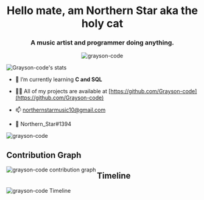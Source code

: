 <h1 align="center">Hello mate, am Northern Star aka the holy cat</h1>
<h3 align="center">A music artist and programmer doing anything.</h3>
<p align="center"> <img src="https://komarev.com/ghpvc/?username=grayson-code&label=Profile%20views&color=0e75b6&style=flat" alt="grayson-code" /> </p>
 
<!-- <p align="left"> <a href="https://github.com/ryo-ma/github-profile-trophy"><img src="https://github-profile-trophy.vercel.app/?username=grayson-code" alt="grayson-code" /></a> </p> -->

![Grayson-code's stats](https://github-readme-stats.vercel.app/api?username=Grayson-code&theme=tokyonight)


- 🌱 I’m currently learning **C and SQL**

- 👨‍💻 All of my projects are available at [https://github.com/Grayson-code](https://github.com/Grayson-code)

- 📫 northernstarmusic10@gmail.com 
- 💬 Northern_Star#1394



<p align="right">
 <p>
   <img align="center" src="https://github-readme-stats.vercel.app/api/top-langs?username=grayson-code&show_icons=true&locale=en&layout=compact&theme=tokyonight" alt="grayson-code" />  </p>
</p>
<div>
 <h2> Contribution Graph </h2>
<img align="left" src="https://activity-graph.herokuapp.com/graph?username=grayson-code&theme=react-dark" alt="grayson-code contribution graph"/>
<!-- <h2> Current Project </h2>
<img align="left" src="https://github-readme-stats.vercel.app/api/pin/?username=Grayson-code&repo=greetings-bot&theme=tokyonight" alt="grayson-code Current project"/>
</div> -->
<h2> Timeline </h2>
<img align="left" src="https://github-readme-stats.vercel.app/api/wakatime?username=graysoncode&theme=tokyonight" alt="grayson-code Timeline"/>


